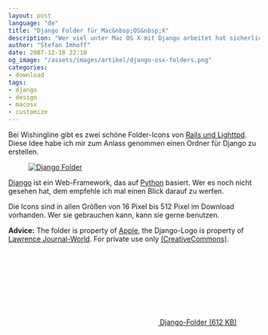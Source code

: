 ```yaml
---
layout: post
language: "de"
title: "Django Folder für Mac&nbsp;OS&nbsp;X"
description: "Wer viel unter Mac OS X mit Django arbeitet hat sicherlich auch Ordner, in denen die eigenen Projekt-Dateien liegen. Das Django-Ordner-Icon für Mac OS X zum KOSTENLOSEN Download."
author: "Stefan Imhoff"
date: 2007-12-18 22:10
og_image: "/assets/images/artikel/django-osx-folders.png"
categories:
- download
tags:
- django
- design
- macosx
- customize
---
```


Bei Wishingline gibt es zwei schöne Folder-Icons von [Rails und Lighttpd](http://scottboms.com/2007/12/railslighttpdiconsforleopard/). Diese Idee habe ich mir zum Anlass genommen einen Ordner für Django zu erstellen.

<figure class="image-figure image-figure-noborder">
  <div class="figure-content">
    <a href="/downloads/django-osx-folder.zip">
      <img src="{{ site.url }}/assets/images/artikel/django-osx-folders.png" alt="Django Folder">
    </a>
  </div>
</figure>

[Django](https://www.djangoproject.com/) ist ein Web-Framework, das auf [Python](https://www.python.org/ "Python Programming Language -- Official Website") basiert. Wer es noch nicht gesehen hat, dem empfehle ich mal einen Blick darauf zu werfen.

Die Icons sind in allen Größen von 16 Pixel bis 512 Pixel im Download vorhanden. Wer sie gebrauchen kann, kann sie gerne benutzen.

**Advice:** The folder is property of [Apple](http://www.apple.com/ "Apple"), the Django-Logo is property of [Lawrence Journal-World](http://www2.ljworld.com/). For private use only [(CreativeCommons)](http://creativecommons.org/licenses/by-nc-nd/3.0/deed.de "Creative Commons Attribution-Noncommercial-No Derivative Works 3.0 Unported").

<div class="download">
  <a href="/downloads/django-osx-folder.zip" class="download-link">
    <svg class="download-icon"><use xlink:href="#download"></use></svg>
    <span class="download-text">Django-Folder (612 KB)</span>
  </a>
</div>
